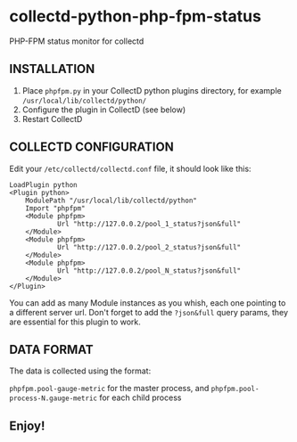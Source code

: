 # collectd-python-php-fpm-status

PHP-FPM status monitor for collectd

## INSTALLATION

1.  Place `phpfpm.py` in your CollectD python plugins directory, for example `/usr/local/lib/collectd/python/`
2.  Configure the plugin in CollectD (see below)
3.  Restart CollectD

## COLLECTD CONFIGURATION

Edit your `/etc/collectd/collectd.conf` file, it should look like this:

    LoadPlugin python
    <Plugin python>
        ModulePath "/usr/local/lib/collectd/python"
        Import "phpfpm"
        <Module phpfpm>
                Url "http://127.0.0.2/pool_1_status?json&full"
        </Module>
        <Module phpfpm>
                Url "http://127.0.0.2/pool_2_status?json&full"
        </Module>
        <Module phpfpm>
                Url "http://127.0.0.2/pool_N_status?json&full"
        </Module>
    </Plugin>

You can add as many Module instances as you whish, each one pointing to a different server url.
Don't forget to add the `?json&full` query params, they are essential for this plugin to work.

## DATA FORMAT

The data is collected using the format:

`phpfpm.pool-gauge-metric` for the master process, and
`phpfpm.pool-process-N.gauge-metric` for each child process

## Enjoy!
